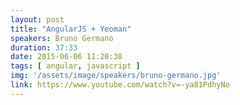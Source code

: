 ```yaml
---
layout: post
title: "AngularJS + Yeoman"
speakers: Bruno Germano
duration: 37:33
date: 2015-06-06 11:20:38
tags: [ angular, javascript ]
img: '/assets/image/speakers/bruno-germano.jpg'
link: https://www.youtube.com/watch?v=-ya81PdhyNo
---
```

